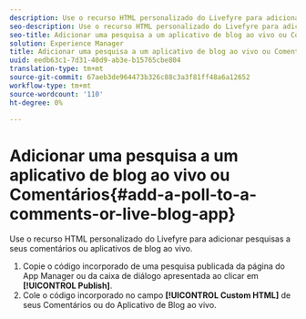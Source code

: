 ```yaml
---
description: Use o recurso HTML personalizado do Livefyre para adicionar pesquisas a seus comentários ou aplicativos de blog ao vivo.
seo-description: Use o recurso HTML personalizado do Livefyre para adicionar pesquisas a seus comentários ou aplicativos de blog ao vivo.
seo-title: Adicionar uma pesquisa a um aplicativo de blog ao vivo ou Comentários
solution: Experience Manager
title: Adicionar uma pesquisa a um aplicativo de blog ao vivo ou Comentários
uuid: eedb63c1-7d31-40d9-ab3e-b15765cbe804
translation-type: tm+mt
source-git-commit: 67aeb3de964473b326c88c3a3f81ff48a6a12652
workflow-type: tm+mt
source-wordcount: '110'
ht-degree: 0%

---
```



# Adicionar uma pesquisa a um aplicativo de blog ao vivo ou Comentários{#add-a-poll-to-a-comments-or-live-blog-app}

Use o recurso HTML personalizado do Livefyre para adicionar pesquisas a seus comentários ou aplicativos de blog ao vivo.

1. Copie o código incorporado de uma pesquisa publicada da página do App Manager ou da caixa de diálogo apresentada ao clicar em **[!UICONTROL Publish]**.
1. Cole o código incorporado no campo **[!UICONTROL Custom HTML]** de seus Comentários ou do Aplicativo de Blog ao vivo.
